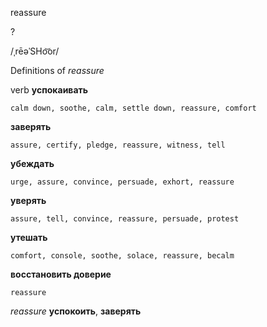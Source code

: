 reassure

?

/ˌrēəˈSHo͝or/

Definitions of _reassure_

verb
**успокаивать**

    calm down, soothe, calm, settle down, reassure, comfort
**заверять**

    assure, certify, pledge, reassure, witness, tell
**убеждать**

    urge, assure, convince, persuade, exhort, reassure
**уверять**

    assure, tell, convince, reassure, persuade, protest
**утешать**

    comfort, console, soothe, solace, reassure, becalm
**восстановить доверие**

    reassure

_reassure_
**успокоить**, **заверять**